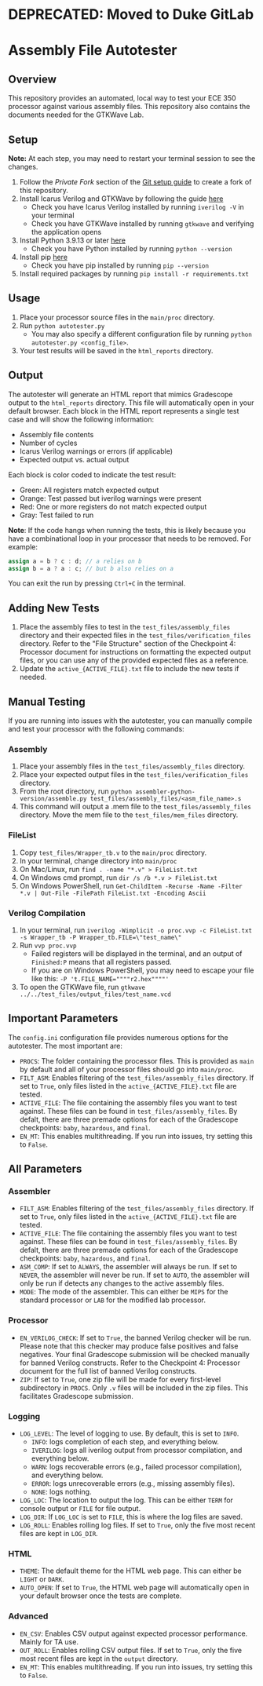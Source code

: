 # DEPRECATED: Moved to Duke GitLab

# Assembly File Autotester
## Overview 
This repository provides an automated, local way to test your ECE 350 processor against various assembly files. This repository also contains the documents needed for the GTKWave Lab.

## Setup
**Note:** At each step, you may need to restart your terminal session to see the changes.
1. Follow the *Private Fork* section of the [Git setup guide](https://docs.google.com/document/d/1yTgAMt511NsHbNm4u5v4_3lDaHDfIzQTBqMd2rstJxM/edit?tab=t.0#heading=h.krj7x2tq9xbq) to create a fork of this repository. 
2. Install Icarus Verilog and GTKWave by following the guide [here](https://docs.google.com/document/d/1RaLEdjCxocIHsXdHlYIY3IXyU-FsCGMA046p8uV3ypU/edit?usp=drive_link)
   - Check you have Icarus Verilog installed by running `iverilog -V` in your terminal
   - Check you have GTKWave installed by running `gtkwave` and verifying the application opens
3. Install Python 3.9.13 or later [here](https://www.python.org/downloads/)
   - Check you have Python installed by running `python --version`
4. Install pip [here](https://pip.pypa.io/en/stable/installation/)
   - Check you have pip installed by running `pip --version`
5. Install required packages by running `pip install -r requirements.txt`

## Usage
1. Place your processor source files in the `main/proc` directory.
2. Run `python autotester.py`
    - You may also specify a different configuration file by running `python autotester.py <config_file>`.
3. Your test results will be saved in the `html_reports` directory.

## Output
The autotester will generate an HTML report that mimics Gradescope output to the `html_reports` directory. This file will automatically open in your default browser. Each block in the HTML report represents a single test case and will show the following information:
* Assembly file contents
* Number of cycles
* Icarus Verilog warnings or errors (if applicable)
* Expected output vs. actual output


Each block is color coded to indicate the test result:
* Green: All registers match expected output
* Orange: Test passed but iverilog warnings were present
* Red: One or more registers do not match expected output
* Gray: Test failed to run

**Note**: If the code hangs when running the tests, this is likely because you have a combinational loop in your processor that needs to be removed. For example:
```verilog
assign a = b ? c : d; // a relies on b
assign b = a ? a : c; // but b also relies on a
```
You can exit the run by pressing `Ctrl+C` in the terminal.


## Adding New Tests
1. Place the assembly files to test in the `test_files/assembly_files` directory and their expected files in the `test_files/verification_files` directory. Refer to the "File Structure" section of the Checkpoint 4: Processor document for instructions on formatting the expected output files, or you can use any of the provided expected files as a reference.
2. Update the `active_{ACTIVE_FILE}.txt` file to include the new tests if needed.

## Manual Testing
If you are running into issues with the autotester, you can manually compile and test your processor with the following commands:
### Assembly
1. Place your assembly files in the `test_files/assembly_files` directory.
2. Place your expected output files in the `test_files/verification_files` directory.
3. From the root directory, run `python assembler-python-version/assemble.py test_files/assembly_files/<asm_file_name>.s`
4. This command will output a .mem file to the `test_files/assembly_files` directory. Move the mem file to the `test_files/mem_files` directory.
### FileList
1. Copy `test_files/Wrapper_tb.v` to the `main/proc` directory.
2. In your terminal, change directory into `main/proc`
3. On Mac/Linux, run `find . -name "*.v" > FileList.txt`
3. On Windows cmd prompt, run `dir /s /b *.v > FileList.txt`
3. On Windows PowerShell, run `Get-ChildItem -Recurse -Name -Filter *.v | Out-File -FilePath FileList.txt -Encoding Ascii`
### Verilog Compilation
1. In your terminal, run `iverilog -Wimplicit -o proc.vvp -c FileList.txt -s Wrapper_tb -P Wrapper_tb.FILE=\"test_name\"`
2. Run `vvp proc.vvp`
   - Failed registers will be displayed in the terminal, and an output of `Finished:P` means that all registers passed.
   - If you are on Windows PowerShell, you may need to escape your file like this: `-P 't.FILE_NAME=""""r2.hex""""'`
3. To open the GTKWave file, run `gtkwave ../../test_files/output_files/test_name.vcd`

## Important Parameters
The `config.ini` configuration file provides numerous options for the autotester. The most important are:
* `PROCS`: The folder containing the processor files. This is provided as `main` by default and all of your processor files should go into `main/proc`. 
* `FILT_ASM`: Enables filtering of the `test_files/assembly_files` directory. If set to `True`, only files listed in the `active_{ACTIVE_FILE}.txt` file are tested. 
* `ACTIVE_FILE`: The file containing the assembly files you want to test against. These files can be found in `test_files/assembly_files`. By defalt, there are three premade options for each of the Gradescope checkpoints: `baby`, `hazardous`, and `final`. 
* `EN_MT`: This enables multithreading. If you run into issues, try setting this to `False`. 

## All Parameters
### Assembler
* `FILT_ASM`: Enables filtering of the `test_files/assembly_files` directory. If set to `True`, only files listed in the `active_{ACTIVE_FILE}.txt` file are tested. 
* `ACTIVE_FILE`: The file containing the assembly files you want to test against. These files can be found in `test_files/assembly_files`. By defalt, there are three premade options for each of the Gradescope checkpoints: `baby`, `hazardous`, and `final`. 
* `ASM_COMP`: If set to `ALWAYS`, the assembler will always be run. If set to `NEVER`, the assembler will never be run. If set to `AUTO`, the assembler will only be run if detects any changes to the active assembly files.
* `MODE`: The mode of the assembler. This can either be `MIPS` for the standard processor or `LAB` for the modified lab processor.

### Processor
* `EN_VERILOG_CHECK`: If set to `True`, the banned Verilog checker will be run. Please note that this checker may produce false positives and false negatives. Your final Gradescope submission will be checked manually for banned Verilog constructs. Refer to the Checkpoint 4: Processor document for the full list of banned Verilog constructs.
* `ZIP`: If set to `True`, one zip file will be made for every first-level subdirectory in `PROCS`. Only `.v` files will be included in the zip files. This facilitates Gradescope submission.  

### Logging
* `LOG_LEVEL`: The level of logging to use. By default, this is set to `INFO`.
    * `INFO`: logs completion of each step, and everything below.
    * `IVERILOG`: logs all iverilog output from processor compilation, and everything below.
    * `WARN`: logs recoverable errors (e.g., failed processor compilation), and everything below.
    * `ERROR`: logs unrecoverable errors (e.g., missing assembly files).
    * `NONE`: logs nothing.
* `LOG_LOC`: The location to output the log. This can be either `TERM` for console output or `FILE` for file output. 
* `LOG_DIR`: If `LOG_LOC` is set to `FILE`, this is where the log files are saved. 
* `LOG_ROLL`: Enables rolling log files. If set to `True`, only the five most recent files are kept in `LOG_DIR`.

### HTML
* `THEME`: The default theme for the HTML web page. This can either be `LIGHT` or `DARK`.
* `AUTO_OPEN`: If set to `True`, the HTML web page will automatically open in your default browser once the tests are complete.

### Advanced
* `EN_CSV`: Enables CSV output against expected processor performance. Mainly for TA use. 
* `OUT_ROLL`: Enables rolling CSV output files. If set to `True`, only the five most recent files are kept in the `output` directory.
* `EN_MT`: This enables multithreading. If you run into issues, try setting this to `False`.
